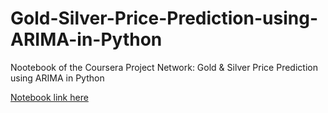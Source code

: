 # Gold-Silver-Price-Prediction-using-ARIMA-in-Python

Nootebook of the Coursera Project Network: Gold &amp; Silver Price Prediction using ARIMA in Python

[Notebook link here](https://github.com/DiegoCorona/Gold-Silver-Price-Prediction-using-ARIMA-in-Python/blob/main/Learner_Notebook_ARIMA.ipynb)
